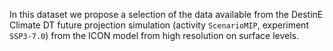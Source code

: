 In this dataset we propose a selection of the data available from the DestinE Climate DT future projection simulation (activity `ScenarioMIP`, experiment `SSP3-7.0`) from the ICON model from high resolution on surface levels.
